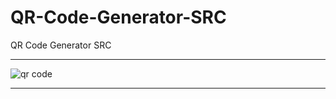 # QR-Code-Generator-SRC
QR Code Generator SRC

** **

![qr code](https://user-images.githubusercontent.com/74623428/147580063-795d0d1b-2f1f-4a3f-a77f-ec43b707684c.PNG)

** **
